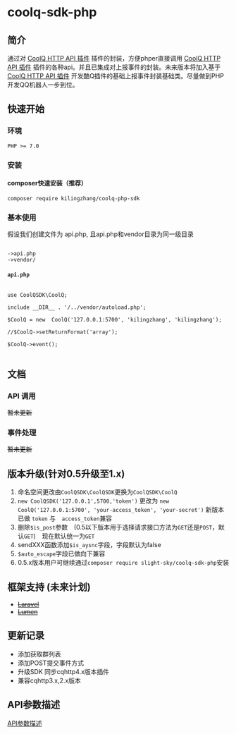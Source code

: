 # coolq-sdk-php
## 简介
通过对 [CoolQ HTTP API 插件](https://cqhttp.cc/docs/) 插件的封装，方便phper直接调用 [CoolQ HTTP API 插件](https://cqhttp.cc/docs/) 插件的各种api。并且已集成对上报事件的封装。未来版本将加入基于 [CoolQ HTTP API 插件](https://cqhttp.cc/docs/) 开发酷Q插件的基础上报事件封装基础类。尽量做到PHP开发QQ机器人一步到位。

## 快速开始
### 环境
```
PHP >= 7.0

```

### 安装
#### composer快速安装（推荐）     
```
composer require kilingzhang/coolq-php-sdk
```


### 基本使用

假设我们创建文件为 api.php, 且api.php和vendor目录为同一级目录
```

->api.php
->vendor/

```

#### ```api.php```

```

use CoolQSDK\CoolQ;

include __DIR__ . '/../vendor/autoload.php';

$CoolQ = new  CoolQ('127.0.0.1:5700', 'kilingzhang', 'kilingzhang');

//$CoolQ->setReturnFormat('array');

$CoolQ->event();


```




## 文档

### API 调用
~~暂未更新~~

### 事件处理
~~暂未更新~~

## 版本升级(针对0.5升级至1.x)
1. 命名空间更改由```CoolQSDK\CoolQSDK```更换为```CoolQSDK\CoolQ```
2. ```new CoolQSDK('127.0.0.1',5700,'token')```  更改为  ```new CoolQ('127.0.0.1:5700', 'your-access_token', 'your-secret')``` 新版本已做 ```token``` 与　```access_token```兼容
3. 删除``` $is_post ```参数　(0.5以下版本用于选择请求接口方法为```GET```还是```POST```，默认```GET```)　现在默认统一为```GET```
4. sendXXX函数添加```$is_aysnc```字段，字段默认为false
5. ```$auto_escape```字段已做向下兼容
6. 0.5.x版本用户可继续通过```composer require slight-sky/coolq-sdk-php```安装


## 框架支持 (未来计划)

- ~~[Laravel](https://github.com/kilingzhang/coolq-laravel-sdk)~~
- ~~[Lumen](https://github.com/kilingzhang/coolq-lumen-sdk)~~

## 更新记录

- 添加获取群列表
- 添加POST提交事件方式
- 升级SDK 同步cqhttp4.x版本插件
- 兼容cqhttp3.x,2.x版本

## API参数描述 
[API参数描述](https://cqhttp.cc/docs/)
